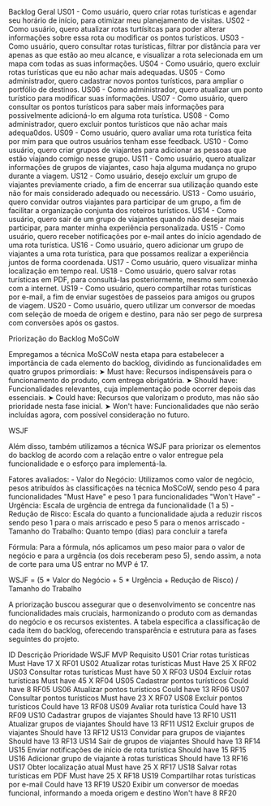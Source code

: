 Backlog Geral
US01 - Como usuário, quero criar rotas turísticas e agendar seu horário de início, para otimizar meu planejamento de visitas.
US02 - Como usuário, quero atualizar rotas turtísitcas para poder alterar informações sobre essa rota ou modificar os pontos turísticos.
US03 - Como usuário, quero consultar rotas turísticas, filtrar por distância para ver apenas as que estão ao meu alcance, e visualizar a rota selecionada em um mapa com todas as suas informações.
US04 - Como usuário, quero excluir rotas turísticas que eu não achar mais adequadas.
US05 - Como administrador, quero cadastrar novos pontos turísticos, para ampliar o portfólio de destinos.
US06 - Como administrador, quero atualizar um ponto turístico para modificar suas informações.
US07 - Como usuário, quero consultar os pontos turísticos para saber mais informações para possivelmente adicioná-lo em alguma rota turística.
US08 - Como administrador, quero excluir pontos turísticos que não achar mais adequa0dos.
US09 - Como usuário, quero avaliar uma rota turística feita por mim para que outros usuários tenham esse feedback.
US10 - Como usuário, quero criar grupos de viajantes para adicionar as pessoas que estão viajando comigo nesse grupo.
US11 - Como usuário, quero atualizar informações de grupos de viajantes, caso haja alguma mudança no grupo durante a viagem.
US12 - Como usuário, desejo excluir um grupo de viajantes previamente criado, a fim de encerrar sua utilização quando este não for mais considerado adequado ou necessário.
US13 - Como usuário, quero convidar outros viajantes para participar de um grupo, a fim de facilitar a organização conjunta dos roteiros turísticos.
US14 - Como usuário, quero sair de um grupo de viajantes quando não desejar mais participar, para manter minha experiência personalizada.
US15 - Como usuário, quero receber notificações por e-mail antes do início agendado de uma rota turística.
US16 - Como usuário, quero adicionar um grupo de viajantes a uma rota turística, para que possamos realizar a experiência juntos de forma coordenada.
US17 - Como usuário, quero visualizar minha localização em tempo real.
US18 - Como usuário, quero salvar rotas turísticas em PDF, para consultá-las posteriormente, mesmo sem conexão com a internet.
US19 - Como usuário, quero compartilhar rotas turísticas por e-mail, a fim de enviar sugestões de passeios para amigos ou grupos de viagem.
US20 - Como usuário, quero utilizar um conversor de moedas com seleção de moeda de origem e destino, para não ser pego de surpresa com conversões após os gastos.

Priorização do Backlog
MoSCoW

Empregamos a técnica MoSCoW nesta etapa para estabelecer a importância de cada elemento do backlog, dividindo as funcionalidades em quatro grupos primordiais:
➤ Must have: Recursos indispensáveis para o funcionamento do produto, com entrega obrigatória.
➤ Should have: Funcionalidades relevantes, cuja implementação pode ocorrer depois das essenciais.
➤ Could have: Recursos que valorizam o produto, mas não são prioridade nesta fase inicial.
➤ Won't have: Funcionalidades que não serão incluídas agora, com possível consideração no futuro.

WSJF

Além disso, também utilizamos a técnica WSJF para priorizar os elementos do backlog de acordo com a relação entre o valor entregue pela funcionalidade e o esforço para implementá-la.

Fatores avaliados: - Valor do Negócio: Utilizamos como valor de negócio, pesos atribuídos às classificações na técnica MoSCoW, sendo peso 4 para funcionalidades "Must Have" e peso 1 para funcionalidades "Won't Have" - Urgência: Escala de urgência de entrega da funcionalidade (1 a 5) - Redução de Risco: Escala do quanto a funcionalidade ajuda a reduzir riscos sendo peso 1 para o mais arriscado e peso 5 para o menos arriscado - Tamanho do Trabalho: Quanto tempo (dias) para concluir a tarefa

Fórmula: Para a fórmula, nós aplicamos um peso maior para o valor de negócio e para a urgência (os dois receberam peso 5), sendo assim, a nota de corte para uma US entrar no MVP é 17.

WSJF = (5 * Valor do Negócio + 5 * Urgência + Redução de Risco) / Tamanho do Trabalho

A priorização buscou assegurar que o desenvolvimento se concentre nas funcionalidades mais cruciais, harmonizando o produto com as demandas do negócio e os recursos existentes. A tabela especifica a classificação de cada item do backlog, oferecendo transparência e estrutura para as fases seguintes do projeto.

ID	Descrição	Prioridade	WSJF	MVP	Requisito
US01	Criar rotas turísticas	Must Have	17	X	RF01
US02	Atualizar rotas turísticas	Must Have	25	X	RF02
US03	Consultar rotas turísticas	Must have	50	X	RF03
US04	Excluir rotas turísticas	Must have	45	X	RF04
US05	Cadastrar pontos turísticos	Could have	8		RF05
US06	Atualizar pontos turísticos	Could have	13		RF06
US07	Consultar pontos turísticos	Must have	23	X	RF07
US08	Excluir pontos turísticos	Could have	13		RF08
US09	Avaliar rota turística	Could have	13		RF09
US10	Cadastrar grupos de viajantes	Should have	13		RF10
US11	Atualizar grupos de viajantes	Should have	13		RF11
US12	Excluir grupos de viajantes	Should have	13		RF12
US13	Convidar para grupos de viajantes	Should have	13		RF13
US14	Sair de grupos de viajantes	Should have	13		RF14
US15	Enviar notificações de início de rota turística	Should have	15		RF15
US16	Adicionar grupo de viajante à rotas turísticas	Should have	13		RF16
US17	Obter localização atual	Must have	25	X	RF17
US18	Salvar rotas turísticas em PDF	Must have	25	X	RF18
US19	Compartilhar rotas turísticas por e-mail	Could have	13		RF19
US20	Exibir um conversor de moedas funcional, informando a moeda origem e destino	Won't have	8		RF20
